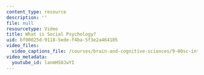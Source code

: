 ```yaml
---
content_type: resource
description: ''
file: null
resourcetype: Video
title: What is Social Psychology?
uid: bf00025d-9118-5ede-f4ba-5f3e2a464105
video_files:
  video_captions_file: /courses/brain-and-cognitive-sciences/9-00sc-introduction-to-psychology-fall-2011/social-psychology-i/what-is-social-psychology/lanmHS0JwYI.vtt
video_metadata:
  youtube_id: lanmHS0JwYI
---
```

